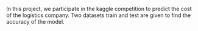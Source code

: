 In this project, we participate in the kaggle competition to predict the cost of the logistics company. Two datasets train and test are given to find the accuracy of the model.

